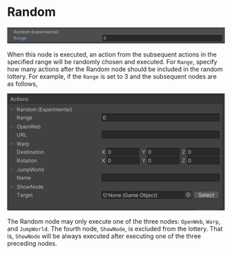 
# Random

![Random](img/ActionRandom.jpg)

When this node is executed, an action from the subsequent actions in the specified range will be randomly chosen and executed.
For `Range`, specify how many actions after the Random node should be included in the random lottery.
For example, if the `Range` is set to 3 and the subsequent nodes are as follows,

![RandomSample](img/RandomSample.jpg)

The Random node may only execute one of the three nodes: `OpenWeb`, `Warp`, and `JumpWorld`. The fourth node, `ShowNode`, is excluded from the lottery. That is, `ShowNode` will be always executed after executing one of the three preceding nodes.
